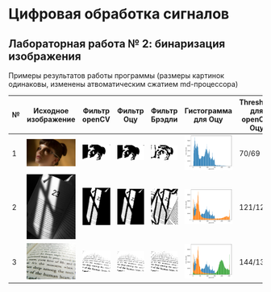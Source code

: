 # Цифровая обработка сигналов

## Лабораторная работа № 2: бинаризация изображения

Примеры результатов работы программы (размеры картинок одинаковы, изменены атвоматическим сжатием md-процессора)

|№|Исходное изображение|Фильтр openCV|Фильтр Оцу|Фильтр Брэдли|Гистограмма для Оцу|Threshold для openCV/Оцу|
|-|-|-|-|-|-|-|
|1|![1](../static/bl2049_small.jpg)|![1](./save/img_lib_bin_1654990391249844.jpg)|![1](./save/img_custom_bin1_1654990391249844.jpg)|![1](./save/img_custom_bin2_1654990391249844.jpg)|![1](./save/HIST_custom_bin1_1654990391249844.png)|70/69|
|2|![2](../static/bs_small.jpg)|![2](./save/img_lib_bin_1654990450997012.jpg)|![2](./save/img_custom_bin1_1654990450997012.jpg)|![2](./save/img_custom_bin2_1654990450997012.jpg)|![2](./save/HIST_custom_bin1_1654990450997012.png)|121/122|
|3|![3](../static/bp.jpg)|![3](./save/img_lib_bin_1654990515835508.jpg)|![3](./save/img_custom_bin1_1654990515835508.jpg)|![3](./save/img_custom_bin2_1654990515835508.jpg)|![3](./save/HIST_custom_bin1_1654990515835508.png)|144/134|